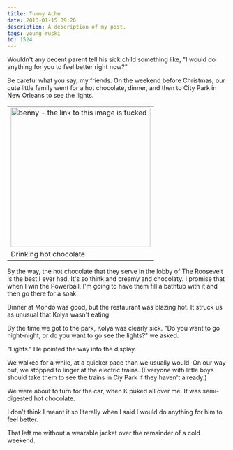 ```yaml
---
title: Tummy Ache
date: 2013-01-15 09:20
description: A description of my post.
tags: young-ruski
id: 1524
---
```

Wouldn't any decent parent tell his sick child something like, "I would do anything for you to feel better right now?"

Be careful what you say, my friends.  On the weekend before Christmas, our cute little family went for a hot chocolate, dinner, and then to City Park in New Orleans to see the lights.  

<table class="alignright" width="340px"><tr><td><img src="http://theskinnyonbenny.com/img/gal/097%20-%20Xmas%20Season%202012/resIMG_20121221_3875.JPG" alt="benny - the link to this image is fucked" width="320px" /></td></tr><tr><td caption">Drinking hot chocolate</td></tr></table>

By the way, the hot chocolate that they serve in the lobby of The Roosevelt is the best I ever had.  It's so think and creamy and chocolaty.  I promise that when I win the Powerball, I'm going to have them fill a bathtub with it and then go there for a soak.

Dinner at Mondo was good, but the restaurant was blazing hot.  It struck us as unusual that Kolya wasn't eating.

By the time we got to the park, Kolya was clearly sick.  "Do you want to go night-night, or do you want to go see the lights?" we asked.

"Lights."  He pointed the way into the display.

We walked for a while, at a quicker pace than we usually would.  On our way out, we stopped to linger at the electric trains.  (Everyone with little boys should take them to see the trains in Ciy Park if they haven't already.)  

We were about to turn for the car, when K puked all over me.  It was semi-digested hot chocolate.

I don't think I meant it so literally when I said I would do anything for him to feel better.

That left me without a wearable jacket over the remainder of a cold weekend.
